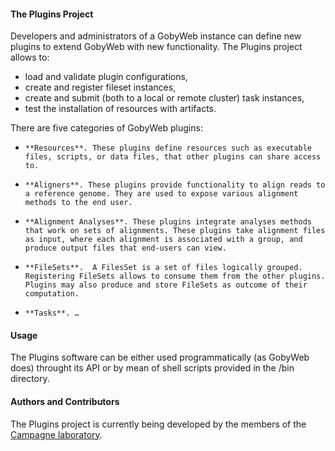 #### The Plugins Project

Developers and administrators of a GobyWeb instance can define new plugins to extend GobyWeb with new functionality. The Plugins project allows to:
 
* 	load and validate plugin configurations, 
* 	create and register fileset instances,
* 	create and submit (both to a local or remote cluster) task instances,
*   test the installation of resources with artifacts.

There are five categories of GobyWeb plugins:

*     **Resources**. These plugins define resources such as executable files, scripts, or data files, that other plugins can share access to.
*     **Aligners**. These plugins provide functionality to align reads to a reference genome. They are used to expose various alignment methods to the end user.
*     **Alignment Analyses**. These plugins integrate analyses methods that work on sets of alignments. These plugins take alignment files as input, where each alignment is associated with a group, and produce output files that end-users can view.
*     **FileSets**.  A FilesSet is a set of files logically grouped. Registering FileSets allows to consume them from the other plugins. Plugins may also produce and store FileSets as outcome of their computation.
*     **Tasks**. …

#### Usage

The Plugins software can be either used programmatically (as GobyWeb does) throught its API or by mean of shell scripts provided in the /bin directory. 

#### Authors and Contributors
The Plugins project is currently being developed by the members of the [Campagne laboratory](http://campagnelab.org).
